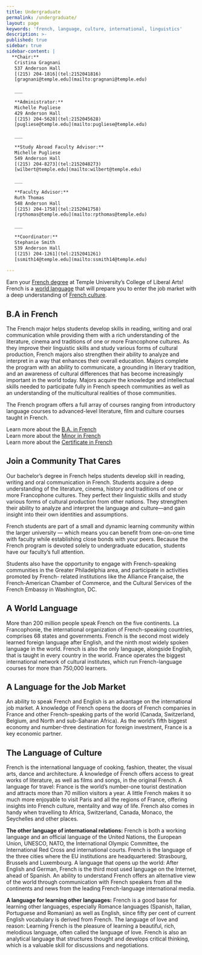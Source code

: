```yaml
---
title: Undergraduate
permalink: /undergraduate/
layout: page
keywords: 'french, language, culture, international, linguistics'
description: >-
published: true
sidebar: true
sidebar-content: |
  **Chair:**  
   Cristina Gragnani  
   537 Anderson Hall  
   [(215) 204-1816](tel:2152041816)  
   [gragnani@temple.edu](mailto:gragnani@temple.edu)  
   
   ___
   
   **Administrator:**  
   Michelle Pugliese  
   429 Anderson Hall   
   [(215) 204-5628](tel:2152045628)  
   [pugliese@temple.edu](mailto:pugliese@temple.edu)  
   
   ___
   
   **Study Abroad Faculty Advisor:**  
   Michelle Pugliese  
   549 Anderson Hall   
   [(215) 204-8273](tel:2152048273)  
   [wilbert@temple.edu](mailto:wilbert@temple.edu)  
   
   ___
   
   **Faculty Advisor:**  
   Ruth Thomas  
   548 Anderson Hall   
   [(215) 204-1758](tel:2152041758)  
   [rpthomas@temple.edu](mailto:rpthomas@temple.edu)  
   
   ___ 

   **Coordinator:**  
   Stephanie Smith  
   539 Anderson Hall    
   [(215) 204-1261](tel:2152041261)   
   [ssmith14@temple.edu](mailto:ssmith14@temple.edu)
   
---
```

Earn your [French degree](ba-in-french) at Temple University’s College of Liberal Arts! French is a [world language](#a-world-language) that will prepare you to enter the job market with a deep understanding of [French culture](#the-language-of-culture).

## B.A in French
The French major helps students develop skills in reading, writing and oral communication while providing them with a rich understanding of the literature, cinema and traditions of one or more Francophone cultures. As they improve their linguistic skills and study various forms of cultural production, French majors also strengthen their ability to analyze and interpret in a way that enhances their overall education. Majors complete the program with an ability to communicate, a grounding in literary tradition, and an awareness of cultural differences that has become increasingly important in the world today. Majors acquire the knowledge and intellectual skills needed to participate fully in French speech communities as well as an understanding of the multicultural realities of those communities.

The French program offers a full array of courses ranging from introductory language courses to advanced-level literature, film and culture courses taught in French.

Learn more about the [B.A. in French](http://bulletin.temple.edu/undergraduate/liberal-arts/french/ba-french/)<br>
Learn more about the [Minor in French](http://bulletin.temple.edu/undergraduate/liberal-arts/french/minor-french/)<br>
Learn more about the [Certificate in French](http://bulletin.temple.edu/undergraduate/liberal-arts/french/certificate-french/)<br>

## Join a Community That Cares
Our bachelor’s degree in French helps students develop skill in reading, writing and oral communication in French. Students acquire a deep understanding of the literature, cinema, history and traditions of one or more Francophone cultures. They perfect their linguistic skills and study various forms of cultural production from other nations. They strengthen their ability to analyze and interpret the language and culture—and gain insight into their own identities and assumptions.

French students are part of a small and dynamic learning community within the larger university — which means you can benefit from one-on-one time with faculty while  establishing close bonds with your peers. Because the French program is devoted solely to undergraduate  education, students have our faculty’s full attention.

Students also have the opportunity to engage with French-speaking communities in the Greater Philadelphia area, and participate in activities promoted by French- related institutions like the Alliance Française, the French-American Chamber of Commerce, and the Cultural Services of the French Embassy in Washington, DC.

## A World Language
More than 200 million people speak French on the five continents. La Francophonie, the international organization of French-speaking countries, comprises 68 states and governments. French is the second most widely learned foreign language after English, and the ninth most widely spoken language in the world. French is also the only language, alongside English, that is taught in every country in the world. France operates the biggest international network of cultural institutes, which run French-language courses for more than 750,000 learners.

## A Language for the Job Market
 An ability to speak French and English is an advantage on the international job market. A knowledge of French opens the doors of French companies in France and other French-speaking parts of the world (Canada, Switzerland, Belgium, and North and sub-Saharan Africa). As the world’s fifth biggest economy and number-three destination for foreign investment, France is a key economic partner.

## The Language of Culture
French is the international language of cooking, fashion, theater, the visual arts, dance and architecture. A knowledge of French offers access to great works of literature, as well as films and songs, in the original French.
A language for travel: France is the world’s number-one tourist destination and attracts more than 70 million visitors a year. A little French makes it so much more enjoyable to visit Paris and all the regions of France, offering insights into French culture, mentality and way of life. French also comes in handy when travelling to Africa, Switzerland, Canada, Monaco, the Seychelles and other places.

**The other language of international relations:** French is both a working language and an official language of the United Nations, the European Union, UNESCO, NATO, the International Olympic Committee, the International Red Cross and international courts. French is the language of the three cities where the EU institutions are headquartered: Strasbourg, Brussels and Luxembourg.
A language that opens up the world: After English and German, French is the third most used language on the Internet, ahead of Spanish. An ability to understand French offers an alternative view of the world through communication with French speakers from all the continents and news from the leading French-language international media.

**A language for learning other languages:** French is a good base for learning other languages, especially Romance languages (Spanish, Italian, Portuguese and Romanian) as well as English, since fifty per cent of current English vocabulary is derived from French.
The language of love and reason: Learning French is the pleasure of learning a beautiful, rich, melodious language, often called the language of love. French is also an analytical language that structures thought and develops critical thinking, which is a valuable skill for discussions and negotiations.
